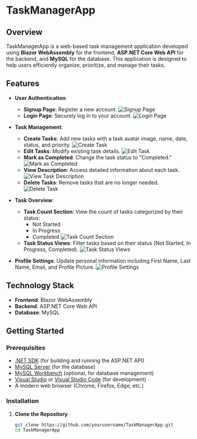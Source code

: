 # TaskManagerApp

## Overview

TaskManagerApp is a web-based task management application developed using **Blazor WebAssembly** for the frontend, **ASP.NET Core Web API** for the backend, and **MySQL** for the database. This application is designed to help users efficiently organize, prioritize, and manage their tasks.

## Features

- **User Authentication**:
  - **Signup Page**: Register a new account.
    ![Signup Page](images/signup-page.png)
  - **Login Page**: Securely log in to your account.
    ![Login Page](images/login-page.png)

- **Task Management**:
  - **Create Tasks**: Add new tasks with a task avatar image, name, date, status, and priority.
    ![Create Task](images/create-task.png)
  - **Edit Tasks**: Modify existing task details.
    ![Edit Task](images/edit-task.png)
  - **Mark as Completed**: Change the task status to "Completed."
    ![Mark as Completed](images/mark-as-completed.png)
  - **View Description**: Access detailed information about each task.
    ![View Task Description](images/view-task-description.png)
  - **Delete Tasks**: Remove tasks that are no longer needed.
    ![Delete Task](images/delete-task.png)

- **Task Overview**:
  - **Task Count Section**: View the count of tasks categorized by their status:
    - Not Started
    - In Progress
    - Completed
    ![Task Count Section](images/task-count-section.png)
  - **Task Status Views**: Filter tasks based on their status (Not Started, In Progress, Completed).
    ![Task Status Views](images/task-status-views.png)

- **Profile Settings**: Update personal information including First Name, Last Name, Email, and Profile Picture.
  ![Profile Settings](images/profile-settings.png)

## Technology Stack

- **Frontend**: Blazor WebAssembly
- **Backend**: ASP.NET Core Web API
- **Database**: MySQL

## Getting Started

### Prerequisites

- [.NET SDK](https://dotnet.microsoft.com/download) (for building and running the ASP.NET API)
- [MySQL Server](https://dev.mysql.com/downloads/mysql/) (for the database)
- [MySQL Workbench](https://dev.mysql.com/downloads/workbench/) (optional, for database management)
- [Visual Studio](https://visualstudio.microsoft.com/) or [Visual Studio Code](https://code.visualstudio.com/) (for development)
- A modern web browser (Chrome, Firefox, Edge, etc.)

### Installation

1. **Clone the Repository**

   ```bash
   git clone https://github.com/yourusername/TaskManagerApp.git
   cd TaskManagerApp
